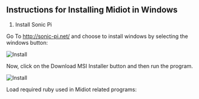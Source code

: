 ## Instructions for Installing Midiot in Windows

1) Install Sonic Pi 

Go To http://sonic-pi.net/ and choose to install windows by selecting the windows button:

![Install](https://github.com/mojoD/midiloops/blob/master/zzz%20-%20sonicpiload1.png)

Now, click on the Download MSI Installer button and then run the program.

![Install](https://github.com/mojoD/midiloops/blob/master/zzz%20-%20sonicpiload1.png)

Load required ruby used in Midiot related programs:


